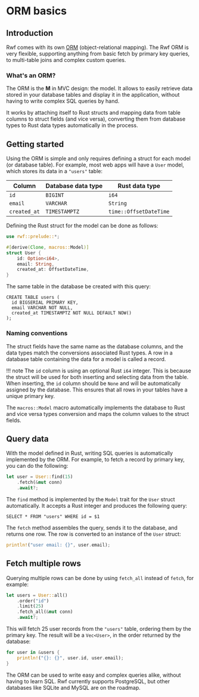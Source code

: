 # ORM basics

## Introduction

Rwf comes with its own [ORM](https://en.wikipedia.org/wiki/Object%E2%80%93relational_mapping) (object-relational mapping). The Rwf ORM is
very flexible, supporting anything from basic fetch by primary key queries, to multi-table joins and complex custom queries.

### What's an ORM?
The ORM is the **M** in MVC design: the model. It allows to easily retrieve data stored in your database tables
and display it in the application, without having to write complex SQL queries by hand.

It works by attaching itself to Rust structs and mapping data from table columns to struct fields (and vice versa),
converting them from database types to Rust data types automatically in the process.

## Getting started

Using the ORM is simple and only requires defining a struct for each model (or database table). For example, most web apps will have a `User` model,
which stores its data in a `"users"` table:

| Column | Database data type | Rust data type |
|--------|-----------|---------------|
| `id` | `BIGINT` | `i64` |
| `email` | `VARCHAR` | `String` |
| `created_at` | `TIMESTAMPTZ` | `time::OffsetDateTime` |

Defining the Rust struct for the model can be done as follows:

```rust
use rwf::prelude::*;

#[derive(Clone, macros::Model)]
struct User {
    id: Option<i64>,
    email: String,
    created_at: OffsetDateTime,
}
```

The same table in the database be created with this query:

```postgresql
CREATE TABLE users (
  id BIGSERIAL PRIMARY KEY,
  email VARCHAR NOT NULL,
  created_at TIMESTAMPTZ NOT NULL DEFAULT NOW()
);
```

### Naming conventions
The struct fields have the same name as the database columns, and the data types match the conversions associated Rust types. A row in a database
table containing the data for a model is called a record.

!!! note
    The `id` column is using an optional Rust `i64` integer. This is because the struct will be used
    for both inserting and selecting data from the table. When inserting, the `id` column should be `None` and will be automatically
    assigned by the database. This ensures that all rows in your tables have a unique primary key.

The `macros::Model` macro automatically implements the database to Rust and vice versa types conversion
and maps the column values to the struct fields.

## Query data

With the model defined in Rust, writing SQL queries is automatically implemented by the ORM. For example, to fetch a record by primary key,
you can do the following:

```rust
let user = User::find(15)
    .fetch(&mut conn)
    .await?;
```

The `find` method is implemented by the `Model` trait for the `User` struct automatically. It accepts a Rust integer and produces the following query:

```postgresql
SELECT * FROM "users" WHERE id = $1
```

The `fetch` method assembles the query, sends it to the database, and returns one row. The row is converted to an instance of the `User` struct:

```rust
println!("user email: {}", user.email);
```

## Fetch multiple rows

Querying multiple rows can be done by using `fetch_all` instead of `fetch`, for example:

```rust
let users = User::all()
    .order("id")
    .limit(25)
    .fetch_all(&mut conn)
    .await?;
```

This will fetch 25 user records from the `"users"` table, ordering them by the primary key. The result will be a `Vec<User>`, in the order
returned by the database:

```rust
for user in &users {
    println!("{}: {}", user.id, user.email);
}
```

The ORM can be used to write easy and complex queries alike, without having to learn SQL.
Rwf currently supports PostgreSQL, but other databases like SQLite and MySQL are on the roadmap.
